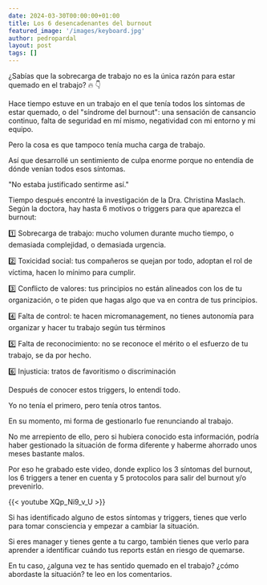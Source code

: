 ```yaml
---
date: 2024-03-30T00:00:00+01:00
title: Los 6 desencadenantes del burnout
featured_image: '/images/keyboard.jpg'
author: pedropardal
layout: post
tags: []
---
```


¿Sabías que la sobrecarga de trabajo no es la única razón para estar quemado en el trabajo? 🔥 👇 

Hace tiempo estuve en un trabajo en el que tenía todos los síntomas de estar quemado, o del "síndrome del burnout": una sensación de cansancio continuo, falta de seguridad en mí mismo, negatividad con mi entorno y mi equipo.

Pero la cosa es que tampoco tenía mucha carga de trabajo.

Así que desarrollé un sentimiento de culpa enorme porque no entendía de dónde venían todos esos síntomas.

"No estaba justificado sentirme así."

Tiempo después encontré la investigación de la Dra. Christina Maslach. Según la doctora, hay hasta 6 motivos o triggers para que aparezca el burnout:

1️⃣ Sobrecarga de trabajo: mucho volumen durante mucho tiempo, o demasiada complejidad, o demasiada urgencia.

2️⃣ Toxicidad social: tus compañeros se quejan por todo, adoptan el rol de víctima, hacen lo mínimo para cumplir.

3️⃣ Conflicto de valores: tus principios no están alineados con los de tu organización, o te piden que hagas algo que va en contra de tus principios.

4️⃣ Falta de control: te hacen micromanagement, no tienes autonomía para organizar y hacer tu trabajo según tus términos

5️⃣ Falta de reconocimiento: no se reconoce el mérito o el esfuerzo de tu trabajo, se da por hecho.

6️⃣ Injusticia: tratos de favoritismo o discriminación

Después de conocer estos triggers, lo entendí todo.

Yo no tenía el primero, pero tenía otros tantos.

En su momento, mi forma de gestionarlo fue renunciando al trabajo.

No me arrepiento de ello, pero si hubiera conocido esta información, podría haber gestionado la situación de forma diferente y haberme ahorrado unos meses bastante malos.

Por eso he grabado este video, donde explico los 3 síntomas del burnout, los 6 triggers a tener en cuenta y 5 protocolos para salir del burnout y/o prevenirlo.

{{< youtube XQp_Ni9_v_U >}}

Si has identificado alguno de estos síntomas y triggers, tienes que verlo para tomar consciencia y empezar a cambiar la situación.

Si eres manager y tienes gente a tu cargo, también tienes que verlo para aprender a identificar cuándo tus reports están en riesgo de quemarse.

En tu caso, ¿alguna vez te has sentido quemado en el trabajo? ¿cómo abordaste la situación? te leo en los comentarios.
